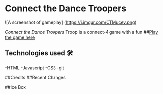 # Connect the Dance Troopers
![A screenshot of gameplay] (https://i.imgur.com/OTMucev.png)



*Connect the Dance Troopers* Troop is a connect-4 game with a fun 
##[Play the game here](https://connect-4-unit-1.netlify.app/)


## Technologies used 🛠️
-HTML
-Javascript
-CSS
-git

##Credits
##Recent Changes

##Ice Box